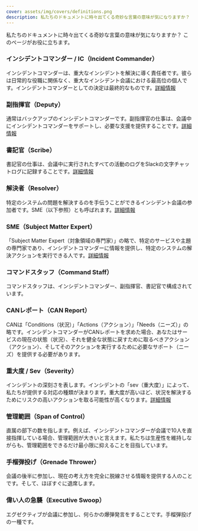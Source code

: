 ```yaml
---
cover: assets/img/covers/definitions.png
description: 私たちのドキュメントに時々出てくる奇妙な言葉の意味が気になりますか？ このページがお役に立ちます。
---
```

私たちのドキュメントに時々出てくる奇妙な言葉の意味が気になりますか？ このページがお役に立ちます。

### インシデントコマンダー / IC（Incident Commander）
インシデントコマンダーは、重大なインシデントを解決に導く責任者です。彼らは日常的な役職に関係なく、重大なインシデント会議における最高位の個人です。インシデントコマンダーとしての決定は最終的なものです。[詳細情報](../before/different_roles.md)

### 副指揮官（Deputy）
通常はバックアップのインシデントコマンダーです。副指揮官の仕事は、会議中にインシデントコマンダーをサポートし、必要な支援を提供することです。[詳細情報](../before/different_roles.md)

### 書記官（Scribe）
書記官の仕事は、会議中に実行されたすべての活動のログをSlackの文字チャットログに記録することです。[詳細情報](../before/different_roles.md)

### 解決者（Resolver）
特定のシステムの問題を解決するのを手伝うことができるインシデント会議の参加者です。SME（以下参照）とも呼ばれます。[詳細情報](../before/different_roles.md)

### SME（Subject Matter Expert）
「Subject Matter Expert（対象領域の専門家）」の略で、特定のサービスや主題の専門家であり、インシデントコマンダーに情報を提供し、特定のシステムの解決アクションを実行できる人です。[詳細情報](../before/different_roles.md)

### コマンドスタッフ（Command Staff）
コマンドスタッフは、インシデントコマンダー、副指揮官、書記官で構成されています。

### CANレポート（CAN Report）
CANは「Conditions（状況）」「Actions（アクション）」「Needs（ニーズ）」の略です。インシデントコマンダーがCANレポートを求めた場合、あなたはサービスの現在の状態（状況）、それを健全な状態に戻すために取るべきアクション（アクション）、そしてそのアクションを実行するために必要なサポート（ニーズ）を提供する必要があります。

### 重大度 / Sev（Severity）
インシデントの深刻さを表します。インシデントの「sev（重大度）」によって、私たちが提供する対応の種類が決まります。重大度が高いほど、状況を解決するためにリスクの高いアクションを取る可能性が高くなります。[詳細情報](../before/severity_levels.md)

### 管理範囲（Span of Control）
直属の部下の数を指します。例えば、インシデントコマンダーが会議で10人を直接指揮している場合、管理範囲が大きいと言えます。私たちは生産性を維持しながらも、管理範囲をできるだけ最小限に抑えることを目指しています。

### 手榴弾投げ（Grenade Thrower）
会議の後半に参加し、現在の考え方を完全に脱線させる情報を提供する人のことです。そして、ほぼすぐに退席します。

### 偉い人の急襲（Executive Swoop）
エグゼクティブが会議に参加し、何らかの爆弾発言をすることです。手榴弾投げの一種です。
